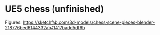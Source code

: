 # UE5 chess (unfinished)
Figures: https://sketchfab.com/3d-models/chess-scene-pieces-blender-218776bed6144332ab41417badd5df6b
